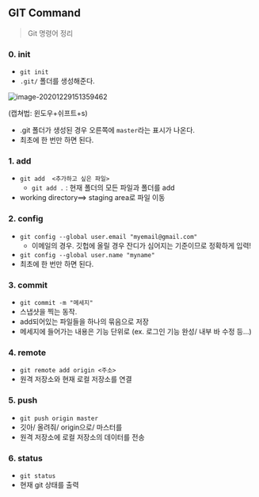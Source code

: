 ## GIT Command

>  Git 명령어 정리



### 0. init

* `git init` 
* `.git/` 폴더를 생성해준다.

![image-20201229151359462](GITCommand.assets/image-20201229151359462.png)

(캡쳐법: 윈도우+쉬프트+s)

* .git 폴더가 생성된 경우 오른쪽에 `master`라는 표시가 나온다.
* 최초에 한 번만 하면 된다.



### 1. add

* `git add  <추가하고 싶은 파일>`
  * `git add .` : 현재 폴더의 모든 파일과 폴더를 add
* working directory==> staging area로 파일 이동



### 2. config

* `git config --global user.email "myemail@gmail.com"`
  * 이메일의 경우. 깃헙에 올릴 경우 잔디가 심어지는 기준이므로 정확하게 입력!
* `git config --global user.name "myname"`
* 최초에 한 번만 하면 된다.



### 3. commit

* `git commit -m "메세지"`
* 스냅샷을 찍는 동작.
* add되어있는 파일들을 하나의 묶음으로 저장
* 메세지에 들어가는 내용은 기능 단위로 (ex. 로그인 기능 완성/ 내부 바 수정 등...)



### 4. remote

* `git remote add origin <주소>`
* 원격 저장소와 현재 로컬 저장소를 연결



### 5. push

* `git push origin master`
* 깃아/ 올려줘/ origin으로/ 마스터를
* 원격 저장소에 로컬 저장소의 데이터를 전송



### 6. status

* `git status`
* 현재 git 상태를 출력
